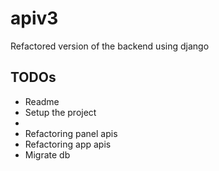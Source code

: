 # apiv3
Refactored version of the backend using django

## TODOs
- Readme
- Setup the project
- 
- Refactoring panel apis
- Refactoring app apis
- Migrate db
